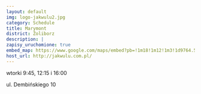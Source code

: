 ```yaml
---
layout: default
img: logo-jakwulu2.jpg
category: Schedule
title: Marymont
district: Żoliborz
description: |
zapisy_uruchomione: true
embed_map: https://www.google.com/maps/embed?pb=!1m18!1m12!1m3!1d9764.598337776506!2d20.967985367749087!3d52.27698626196356!2m3!1f0!2f0!3f0!3m2!1i1024!2i768!4f13.1!3m3!1m2!1s0x471ecbe80c0037a9%3A0x76c71015327747b5!2sPoczuj+Bluesa+-+Gordonki!5e0!3m2!1sen!2spl!4v1488650037411
host_url: http://jakwulu.com.pl/
---
```

wtorki 9:45, 12:15 i 16:00 

ul. Dembińskiego 10
